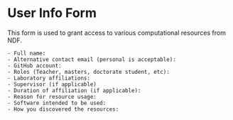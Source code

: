 # User Info Form

This form is used to grant access to various computational resources from NDF.

```
- Full name:
- Alternative contact email (personal is acceptable):
- GitHub account:
- Roles (Teacher, masters, doctorate student, etc):
- Laboratory affiliations:
- Supervisor (if applicable)
- Duration of affiliation (if applicable):
- Reason for resource usage:
- Software intended to be used:
- How you discovered the resources:
```

